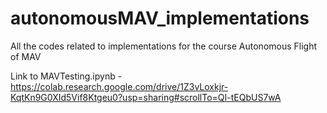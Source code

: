 # autonomousMAV_implementations
All the codes related to implementations for the course Autonomous Flight of MAV

Link to MAVTesting.ipynb - https://colab.research.google.com/drive/1Z3vLoxkjr-KqtKn9G0XId5Vif8Ktgeu0?usp=sharing#scrollTo=QI-tEQbUS7wA
